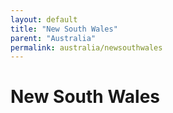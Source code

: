 ```yaml
---
layout: default
title: "New South Wales"
parent: "Australia"
permalink: australia/newsouthwales
---
```

# New South Wales